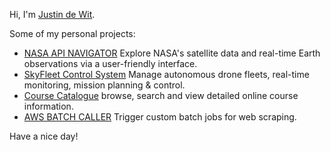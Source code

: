 Hi, I'm [Justin de Wit](https://www.linkedin.com/in/justindewit/).

Some of my personal projects:
- [NASA API NAVIGATOR](https://github.com/JustinDewit/nasa-api-navigator) Explore NASA's satellite data and real-time Earth observations via a user-friendly interface.
- [SkyFleet Control System](https://github.com/JustinDewit/skyfleet-control-system) Manage autonomous drone fleets, real-time monitoring, mission planning & control.
- [Course Catalogue](https://github.com/JustinDewit/course-catalogue) browse, search and view detailed online course information.
- [AWS BATCH CALLER](https://github.com/JustinDewit/AWS-BATCH-CALLER) Trigger custom batch jobs for web scraping.

Have a nice day!
